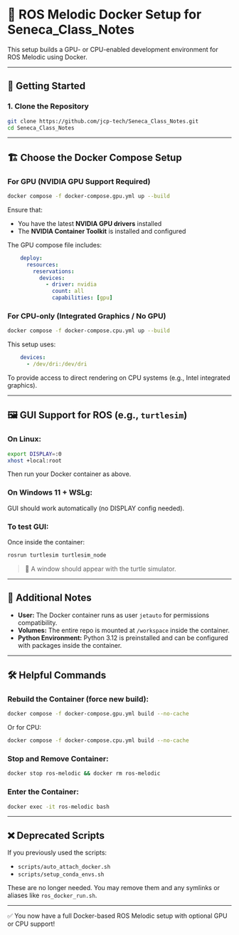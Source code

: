 # 🐳 ROS Melodic Docker Setup for Seneca\_Class\_Notes

This setup builds a GPU- or CPU-enabled development environment for ROS Melodic using Docker.

---

## 🚀 Getting Started

### 1. Clone the Repository

```bash
git clone https://github.com/jcp-tech/Seneca_Class_Notes.git
cd Seneca_Class_Notes
```

---

## 🏗️ Choose the Docker Compose Setup

### For GPU (NVIDIA GPU Support Required)

```bash
docker compose -f docker-compose.gpu.yml up --build
```

Ensure that:

* You have the latest **NVIDIA GPU drivers** installed
* The **NVIDIA Container Toolkit** is installed and configured

The GPU compose file includes:

```yaml
    deploy:
      resources:
        reservations:
          devices:
            - driver: nvidia
              count: all
              capabilities: [gpu]
```

### For CPU-only (Integrated Graphics / No GPU)

```bash
docker compose -f docker-compose.cpu.yml up --build
```

This setup uses:

```yaml
    devices:
      - /dev/dri:/dev/dri
```

To provide access to direct rendering on CPU systems (e.g., Intel integrated graphics).

---

## 🖼️ GUI Support for ROS (e.g., `turtlesim`)

### On Linux:

```bash
export DISPLAY=:0
xhost +local:root
```

Then run your Docker container as above.

### On Windows 11 + WSLg:

GUI should work automatically (no DISPLAY config needed).

### To test GUI:

Once inside the container:

```bash
rosrun turtlesim turtlesim_node
```

> 🐢 A window should appear with the turtle simulator.

---

## 🧾 Additional Notes

* **User:** The Docker container runs as user `jetauto` for permissions compatibility.
* **Volumes:** The entire repo is mounted at `/workspace` inside the container.
* **Python Environment:** Python 3.12 is preinstalled and can be configured with packages inside the container.

---

## 🛠️ Helpful Commands

### Rebuild the Container (force new build):

```bash
docker compose -f docker-compose.gpu.yml build --no-cache
```

Or for CPU:

```bash
docker compose -f docker-compose.cpu.yml build --no-cache
```

### Stop and Remove Container:

```bash
docker stop ros-melodic && docker rm ros-melodic
```

### Enter the Container:

```bash
docker exec -it ros-melodic bash
```

---

## ❌ Deprecated Scripts

If you previously used the scripts:

* `scripts/auto_attach_docker.sh`
* `scripts/setup_conda_envs.sh`

These are no longer needed. You may remove them and any symlinks or aliases like `ros_docker_run.sh`.

---

✅ You now have a full Docker-based ROS Melodic setup with optional GPU or CPU support!